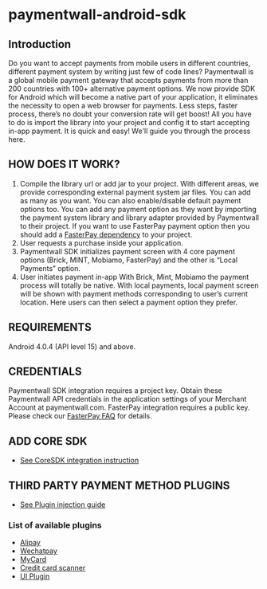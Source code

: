# paymentwall-android-sdk

## Introduction
Do you want to accept payments from mobile users in different countries, different payment system by writing just few of code lines? 
Paymentwall is a global mobile payment gateway that accepts payments from more than 200 countries with 100+ alternative payment options. We now provide SDK for Android which will become a native part of your application, it eliminates the necessity to open a web browser for payments. Less steps, faster process, there’s no doubt your conversion rate will get boost! All you have to do is import the library into your project and config it to start accepting in-app payment. It is quick and easy! We'll guide you through the process here.


## HOW DOES IT WORK?
1. Compile the library url or add jar to your project. 
      With different areas, we provide corresponding external payment system jar files. You can add as many as you want. You can also enable/disable default payment options too. You can add any payment option as they want by importing the payment system library and library adapter provided by Paymentwall to their project. If you want to use FasterPay payment option then you should add a [FasterPay dependency](https://github.com/FasterPay/fasterpay-android) to your project.  
2. User requests a purchase inside your application.
3. Paymentwall SDK initializes payment screen with 4 core payment options (Brick, MINT, Mobiamo, FasterPay) and the other is “Local Payments” option. 
4. User initiates payment in-app 
      With Brick, Mint, Mobiamo the payment process will totally be native.
      With local payments, local payment screen will be shown with payment methods corresponding to user’s current location. Here users can then select a payment option they prefer.
      
## REQUIREMENTS
Android 4.0.4 (API level 15) and above.

## CREDENTIALS
Paymentwall SDK integration requires a project key. Obtain these Paymentwall API credentials in the application settings of your Merchant Account at paymentwall.com. FasterPay integration requires a public key. Please check our [FasterPay FAQ](https://www.fasterpay.com/support) for details.

## ADD CORE SDK
- [See CoreSDK integration instruction](https://github.com/paymentwall/paymentwall-android-sdk/tree/master/Core%20SDK/README.md)

## THIRD PARTY PAYMENT METHOD PLUGINS
- [See Plugin injection guide](https://github.com/paymentwall/paymentwall-android-sdk/tree/master/Core%20SDK/README.md#external-payment-systems-injection)
### List of available plugins
- [Alipay](https://github.com/paymentwall/paymentwall-android-sdk/tree/master/Plugin/Alipay)
- [Wechatpay](https://github.com/paymentwall/paymentwall-android-sdk/tree/master/Plugin/Wechatpay)
- [MyCard](https://github.com/paymentwall/paymentwall-android-sdk/tree/master/Plugin/MyCard)
- [Credit card scanner](https://github.com/paymentwall/paymentwall-android-sdk/tree/master/Plugin/CardScanner)
- [UI Plugin](https://github.com/paymentwall/paymentwall-android-sdk/tree/master/Plugin/UIPlugin)

